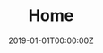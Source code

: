 ---
title: "Home"  # Add a page title.
summary: "Homepage from Andrej Friesen"  # Add a page description.
date: "2019-01-01T00:00:00Z"  # Add today's date.
type: "widget_page"  # Page type is a Widget Page
---
